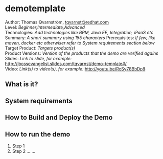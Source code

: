 demotemplate
============
Author: Thomas Qvarnström, tqvarnst@redhat.com  
Level: _Beginner,Intermediate,Advanced_  
Technologies: _Add technologies like BPM, Java EE, Integration, iPaaS etc_   
Summary: _A short summary using 155 characters_
Prerequisites: _If few, like maven, docker etc otherwiser refer to System requirements section below_   
Target Product: _Targets product(s)_    
Product Versions: _Version of the products that the demo are verified agains_   
Slides: _Link to slide, for example:_ <http://jbossevangelist.slides.com/tqvarnst/demo-template#/>   
Video: _Link(s) to video(s), for example:_ <http://youtu.be/RcSy78BbDp8>   

What is it?
-----------


System requirements
-------------------

How to Build and Deploy the Demo
--------------------------------


How to run the demo
----------------------
1. Step 1
2. Step 2
...
...


